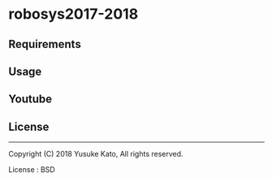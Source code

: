 # robosys2017-2018 




## Requirements



## Usage



## Youtube




## License
---


Copyright (C) 2018 Yusuke Kato, All rights reserved.


License : BSD



